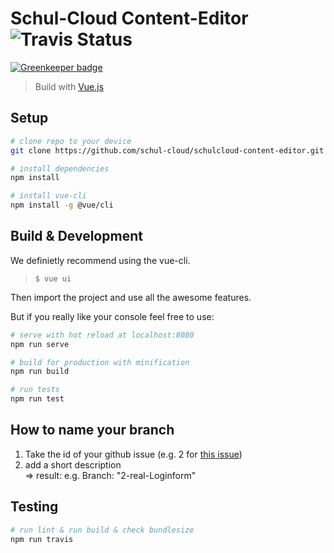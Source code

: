 # Schul-Cloud Content-Editor ![Travis Status](https://travis-ci.org/schul-cloud/schulcloud-content-editor.svg?branch=master)

[![Greenkeeper badge](https://badges.greenkeeper.io/schul-cloud/schulcloud-content-editor.svg)](https://greenkeeper.io/)

> Build with [Vue.js](https://vuejs.org)

## Setup

``` bash
# clone repo to your device
git clone https://github.com/schul-cloud/schulcloud-content-editor.git

# install dependencies
npm install

# install vue-cli
npm install -g @vue/cli
```

## Build & Development

We definietly recommend using the vue-cli.
 >`$ vue ui`

Then import the project and use all the awesome features.

But if you really like your console feel free to use:
``` bash
# serve with hot reload at localhost:8080
npm run serve

# build for production with minification
npm run build

# run tests
npm run test
```

## How to name your branch

1. Take the id of your github issue (e.g. 2 for [this issue](https://github.com/schul-cloud/schulcloud-content-editor/issues/2))
2. add a short description <br>
=> result: e.g. Branch: "2-real-Loginform"

## Testing
``` bash
# run lint & run build & check bundlesize
npm run travis
```
